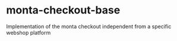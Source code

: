 # monta-checkout-base
Implementation of the monta checkout independent from a specific webshop platform
